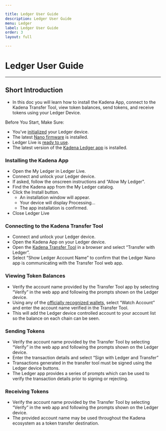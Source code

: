 ```yaml
---

title: Ledger User Guide
description: Ledger User Guide
menu: Ledger
label: Ledger User Guide
order: 3
layout: full

---
```

# Ledger User Guide

***

## Short Introduction

*   In this doc you will learn how to install the Kadena App, connect to the
    Kadena Transfer Tool, view token balances, send tokens, and receive tokens
    using your Ledger Device.

Before You Start, Make Sure:

*   You’ve
    [initialized](https://support.ledgerwallet.com/hc/en-us/articles/360000613793)
    your Ledger device.
*   The latest
    [Nano firmware](https://support.ledgerwallet.com/hc/en-us/articles/360002731113)
    is installed.
*   Ledger Live is
    [ready to use](https://support.ledger.com/hc/en-us/articles/4404389606417-Download-and-install-Ledger-Live).
*   The latest version of the
    [Kadena Ledger app](https://github.com/ledgerhq/app-kadena) is installed.

### Installing the Kadena App

*   Open the My Ledger in Ledger Live.
*   Connect and unlock your Ledger device.
*   If asked, follow the onscreen instructions and “Allow My Ledger".
*   Find the Kadena app from the My Ledger catalog.
*   Click the Install button.
    *   An installation window will appear.
    *   Your device will display Processing...
    *   The app installation is confirmed.
*   Close Ledger Live

### Connecting to the Kadena Transfer Tool

*   Connect and unlock your Ledger device.
*   Open the Kadena App on your Ledger device.
*   Open the [Kadena Transfer Tool](https://transfer.chainweb.com/) in a browser
    and select “Transfer with Ledger”.
*   Select “Show Ledger Account Name” to confirm that the Ledger Nano app is
    communicating with the Transfer Tool web app.

### Viewing Token Balances

*   Verify the account name provided by the Transfer Tool app by selecting
    “Verify” in the web app and following the prompts shown on the Ledger device.
*   Using any of the [officially recognized wallets](/kadena/wallets), select
    “Watch Account” and enter the account name verified in the Transfer Tool.
*   This will add the Ledger device controlled account to your account list so the
    balance on each chain can be seen.

### Sending Tokens

*   Verify the account name provided by the Transfer Tool by selecting “Verify” in
    the web app and following the prompts shown on the Ledger device.
*   Enter the transaction details and select “Sign with Ledger and Transfer”
*   Transactions generated in the transfer tool must be signed using the Ledger
    device buttons.
*   The Ledger app provides a series of prompts which can be used to verify the
    transaction details prior to signing or rejecting.

### Receiving Tokens

*   Verify the account name provided by the Transfer Tool by selecting “Verify” in
    the web app and following the prompts shown on the Ledger device.
*   The provided account name may be used throughout the Kadena ecosystem as a
    token transfer destination.

    